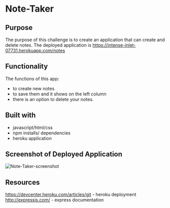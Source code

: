 # Note-Taker
## Purpose 
The purpose of this challenge is to create an application that can create and delete notes. 
The deployed application is https://intense-inlet-07731.herokuapp.com/notes 
## Functionality 
The functions of this app: 
- to create new notes 
- to save them and it shows on the left column 
- there is an option to delete your notes. 
## Built with 
- javascript/html/css 
- npm installs/ dependencies 
- heroku application
## Screenshot of Deployed Application 
![Note-Taker-screenshot](https://user-images.githubusercontent.com/78708872/117595501-03203400-b10f-11eb-95bd-23b3dae93576.PNG)
## Resources 
https://devcenter.heroku.com/articles/git - heroku deployment 
http://expressjs.com/ - express documentation 


